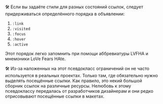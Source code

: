 🛠 Если вы задаёте стили для разных состояний ссылок, следует придерживаться определённого порядка в объявлении:

1. `:link`
1. `:visited`
1. `:focus`
1. `:hover`
1. `:active`

Этот порядок легко запомнить при помощи аббревиатуры LVFHA и мнемоники LoVe Fears HAte.

🛠 Из-за наложенных на этот псевдокласс ограничений он не часто используется в реальных проектах. Только там, где обязательно нужно выделять посещённые ссылки. Как правило, это некий большой сборник ссылок на различные ресурсы. Нелюбовь к этому псевдоклассу передалась от разработчиков дизайнерам и они редко отрисовывают посещённые ссылки в макетах.
